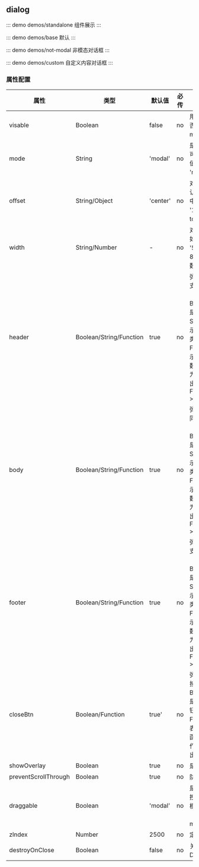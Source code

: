  ## dialog 

::: demo demos/standalone 组件展示
:::

::: demo demos/base 默认
:::

::: demo demos/not-modal 非模态对话框
:::

::: demo demos/custom 自定义内容对话框
:::

### 属性配置
| 属性 | 类型 | 默认值 | 必传 | 说明 |
|-----|-----|-----|-----|-----|
|visable|Boolean|false|no|用于控制弹框是否显示（v-model）|
|mode|String|'modal'|no|是否模态形式，可选值：'modal', 'not一modal'|
|offset|String/Object|'center'|no|对话框位置，默认垂直水平居中，如： {left： '100px'， top： '200px'}|
|width|String/Number|-|no|对话框宽度，如： 320， '500px'， 80%；如果是数字，单位为px|
|header|Boolean/String/Function|true|no|弹框顶部内容；支持同名插槽（slot）；类型Boolean，表示是否显示；类型String表示为显示内容；<br>类型为Function，则表示渲染函数，函数返回内容将作为渲染结果输出。优先级： Function/String > slot|
|body|Boolean/String/Function|true|no|弹框内容；支持同名插槽（slot）；类型Boolean，表示是否显示；类型String表示为显示内容；<br>类型为Function，则表示渲染函数，函数返回内容将作为渲染结果输出。优先级： Function/String > slot|
|footer|Boolean/String/Function|true|no|弹框底部内容；支持同名插槽（slot）；类型Boolean，表示是否显示；类型String表示为显示内容；<br>类型为Function，则表示渲染函数，函数返回内容将作为渲染结果输出。优先级： Function/String > slot|
|closeBtn|Boolean/Function|true'|no|弹框右上角关闭按钮；类型Boolean，表示是否显示关闭按钮；类型为Function ，则表示渲染函数，函数返回内容将作为渲染结果输出。|
|showOverlay|Boolean|true|no|是否显示遮罩层|
|preventScrollThrough|Boolean|true|no|防止滚动穿透|
|draggable|Boolean|'modal'|no|是否允许弹框拖拽，必须要是非模态框（mode='not-modal'）|
|zlndex|Number|2500|no|定位层级|
|destroyOnClose|Boolean|false|no|关闭时销毁Dialog子元素|






